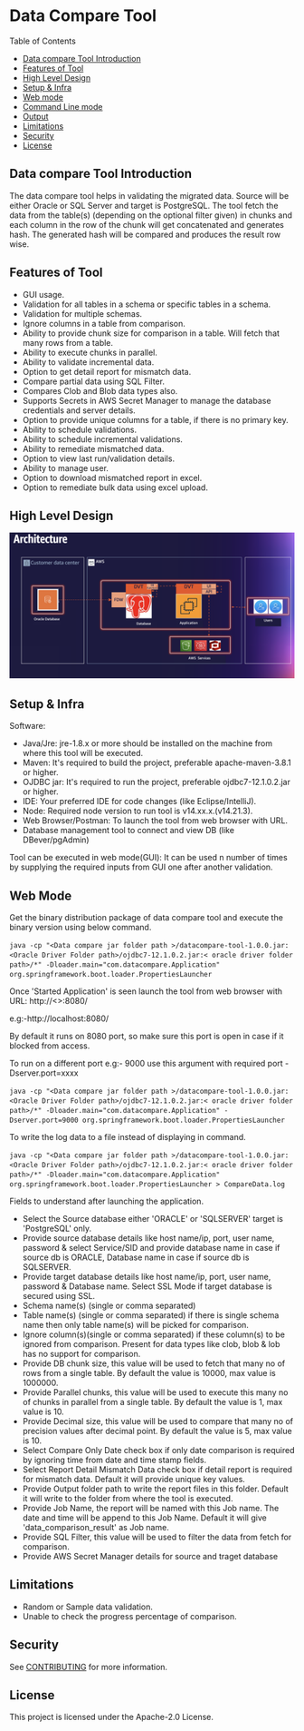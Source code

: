 # Data Compare Tool

Table of Contents

-   [Data compare Tool Introduction](#data-compare-tool-introduction)
-   [Features of Tool](#features-of-tool)
-   [High Level Design](#high-level-design)
-   [Setup & Infra](#setup-&-infra)
-   [Web mode](#web-mode)
-   [Command Line mode](#command-line-mode)
-   [Output](#output)
-   [Limitations](#limitations)
-   [Security](#security)
-   [License](#license)

## Data compare Tool Introduction

The data compare tool helps in validating the migrated data. Source will be either Oracle or SQL Server and target is PostgreSQL. The tool fetch the data from the table(s) (depending on the optional filter given) in chunks and each column in the row of the chunk will get concatenated and generates hash. The generated hash will be compared and produces the result row wise.

## Features of Tool

-   GUI usage.
-   Validation for all tables in a schema or specific tables in a schema.
-   Validation for multiple schemas.
-   Ignore columns in a table from comparison.
-   Ability to provide chunk size for comparison in a table. Will fetch that many rows from a table.
-   Ability to execute chunks in parallel.
-   Ability to validate incremental data.
-   Option to get detail report for mismatch data.
-   Compare partial data using SQL Filter.
-   Compares Clob and Blob data types also.
-   Supports Secrets in AWS Secret Manager to manage the database credentials and server details.
-   Option to provide unique columns for a table, if there is no primary key.
-   Ability to schedule validations.
-   Ability to schedule incremental validations.
-   Ability to remediate mismatched data.
-   Option to view last run/validation details.
-   Ability to manage user.
-   Option to download mismatched report in excel.
-   Option to remediate bulk data using excel upload.

## High Level Design

<img alt="Architecture diagram of data validation tool" src="/doc/data-validation.png">

## Setup & Infra

Software:

-   Java/Jre: jre-1.8.x or more should be installed on the machine from where this tool will be executed.
-   Maven: It's required to build the project, preferable apache-maven-3.8.1 or higher.
-   OJDBC jar: It's required to run the project, preferable ojdbc7-12.1.0.2.jar or higher.
-   IDE: Your preferred IDE for code changes (like Eclipse/IntelliJ).
-   Node: Required node version to run tool is v14.xx.x.(v14.21.3).
-   Web Browser/Postman: To launch the tool from web browser with URL.
-   Database management tool to connect and view DB (like DBever/pgAdmin)

Tool can be executed in web mode(GUI): It can be used n number of times by supplying the required inputs from GUI one after another validation.

## Web Mode

Get the binary distribution package of data compare tool and execute the binary version using below command.

`java -cp "<Data compare jar folder path >/datacompare-tool-1.0.0.jar:<Oracle Driver Folder path>/ojdbc7-12.1.0.2.jar:< oracle driver folder path>/*" -Dloader.main="com.datacompare.Application" org.springframework.boot.loader.PropertiesLauncher`

Once 'Started Application' is seen launch the tool from web browser with URL: http://<<ipaddress>>:8080/

e.g:-http://localhost:8080/

By default it runs on 8080 port, so make sure this port is open in case if it blocked from access.

To run on a different port e.g:- 9000 use this argument with required port -Dserver.port=xxxx

`java -cp "<Data compare jar folder path >/datacompare-tool-1.0.0.jar:<Oracle Driver Folder path>/ojdbc7-12.1.0.2.jar:< oracle driver folder path>/*" -Dloader.main="com.datacompare.Application" -Dserver.port=9000 org.springframework.boot.loader.PropertiesLauncher`

To write the log data to a file instead of displaying in command.

`java -cp "<Data compare jar folder path >/datacompare-tool-1.0.0.jar:<Oracle Driver Folder path>/ojdbc7-12.1.0.2.jar:< oracle driver folder path>/*" -Dloader.main="com.datacompare.Application" org.springframework.boot.loader.PropertiesLauncher > CompareData.log`

Fields to understand after launching the application.

-   Select the Source database either 'ORACLE' or 'SQLSERVER' target is 'PostgreSQL' only.
-   Provide source database details like host name/ip, port, user name, password & select Service/SID and provide database name in case if source db is ORACLE, Database name in case if source db is SQLSERVER.
-   Provide target database details like host name/ip, port, user name, password & Database name. Select SSL Mode if target database is secured using SSL.
-   Schema name(s) (single or comma separated)
-   Table name(s) (single or comma separated) if there is single schema name then only table name(s) will be picked for comparison.
-   Ignore column(s)(single or comma separated) if these column(s) to be ignored from comparison. Present for data types like clob, blob & lob has no support for comparison.
-   Provide DB chunk size, this value will be used to fetch that many no of rows from a single table. By default the value is 10000, max value is 1000000.
-   Provide Parallel chunks, this value will be used to execute this many no of chunks in parallel from a single table. By default the value is 1, max value is 10.
-   Provide Decimal size, this value will be used to compare that many no of precision values after decimal point. By default the value is 5, max value is 10.
-   Select Compare Only Date check box if only date comparison is required by ignoring time from date and time stamp fields.
-   Select Report Detail Mismatch Data check box if detail report is required for mismatch data. Default it will provide unique key values.
-   Provide Output folder path to write the report files in this folder. Default it will write to the folder from where the tool is executed.
-   Provide Job Name, the report will be named with this Job name. The date and time will be append to this Job Name. Default it will give 'data_comparison_result' as Job name.
-   Provide SQL Filter, this value will be used to filter the data from fetch for comparison.
-   Provide AWS Secret Manager details for source and traget database

## Limitations

-   Random or Sample data validation.
-   Unable to check the progress percentage of comparison.

## Security

See [CONTRIBUTING](SECURITY.md#security-issue-notifications) for more information.

## License

This project is licensed under the Apache-2.0 License.
